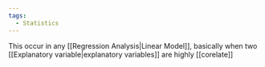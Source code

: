 ```yaml
---
tags:
  - Statistics
---
```

This occur in any [[Regression Analysis|Linear Model]], basically when two [[Explanatory variable|explanatory variables]] are highly [[corelate]]